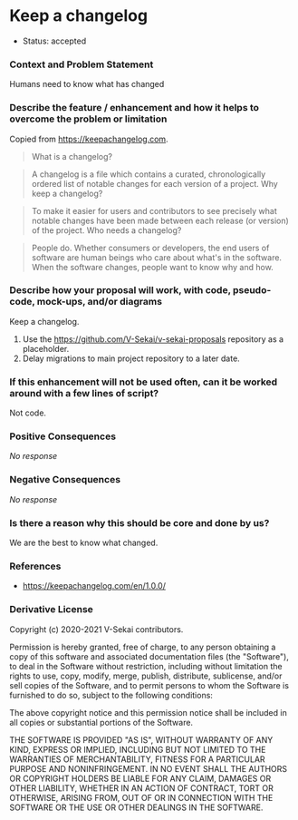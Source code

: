# Keep a changelog

- Status: accepted

### Context and Problem Statement

Humans need to know what has changed

### Describe the feature / enhancement and how it helps to overcome the problem or limitation

Copied from https://keepachangelog.com.

> What is a changelog?

> A changelog is a file which contains a curated, chronologically ordered list of notable changes for each version of a project.
Why keep a changelog?

> To make it easier for users and contributors to see precisely what notable changes have been made between each release (or version) of the project.
Who needs a changelog?

> People do. Whether consumers or developers, the end users of software are human beings who care about what's in the software. When the software changes, people want to know why and how. 

### Describe how your proposal will work, with code, pseudo-code, mock-ups, and/or diagrams

Keep a changelog.

1. Use the https://github.com/V-Sekai/v-sekai-proposals repository as a placeholder.
1. Delay migrations to main project repository to a later date.

### If this enhancement will not be used often, can it be worked around with a few lines of script?

Not code.

### Positive Consequences

_No response_

### Negative Consequences

_No response_

### Is there a reason why this should be core and done by us?

We are the best to know what changed.

### References

- https://keepachangelog.com/en/1.0.0/

### Derivative License

Copyright (c) 2020-2021 V-Sekai contributors.

Permission is hereby granted, free of charge, to any person obtaining a copy
of this software and associated documentation files (the "Software"), to deal
in the Software without restriction, including without limitation the rights
to use, copy, modify, merge, publish, distribute, sublicense, and/or sell
copies of the Software, and to permit persons to whom the Software is
furnished to do so, subject to the following conditions:

The above copyright notice and this permission notice shall be included in all
copies or substantial portions of the Software.

THE SOFTWARE IS PROVIDED "AS IS", WITHOUT WARRANTY OF ANY KIND, EXPRESS OR
IMPLIED, INCLUDING BUT NOT LIMITED TO THE WARRANTIES OF MERCHANTABILITY,
FITNESS FOR A PARTICULAR PURPOSE AND NONINFRINGEMENT. IN NO EVENT SHALL THE
AUTHORS OR COPYRIGHT HOLDERS BE LIABLE FOR ANY CLAIM, DAMAGES OR OTHER
LIABILITY, WHETHER IN AN ACTION OF CONTRACT, TORT OR OTHERWISE, ARISING FROM,
OUT OF OR IN CONNECTION WITH THE SOFTWARE OR THE USE OR OTHER DEALINGS IN THE
SOFTWARE.
